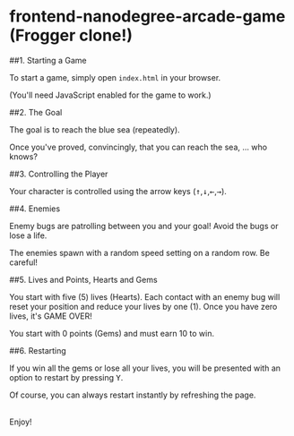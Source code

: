 frontend-nanodegree-arcade-game (Frogger clone!)
===============================

##1. Starting a Game

To start a game, simply open `index.html` in your browser.

(You'll need JavaScript enabled for the game to work.)

##2. The Goal

The goal is to reach the blue sea (repeatedly).

Once you've proved, convincingly, that you can reach the sea, ... who knows?

##3. Controlling the Player

Your character is controlled using the arrow keys (<kbd>&uarr;</kbd>,<kbd>&darr;</kbd>,<kbd>&larr;</kbd>,<kbd>&rarr;</kbd>).

##4. Enemies

Enemy bugs are patrolling between you and your goal! Avoid the bugs or lose a life.

The enemies spawn with a random speed setting on a random row. Be careful!

##5. Lives and Points, Hearts and Gems

You start with five (5) lives (Hearts). Each contact with an enemy bug will reset your position and reduce your lives by one (1). Once you have zero lives, it's GAME OVER!

You start with 0 points (Gems) and must earn 10 to win.

##6. Restarting

If you win all the gems or lose all your lives, you will be presented with an option to restart by pressing <kbd>Y</kbd>.

Of course, you can always restart instantly by refreshing the page.

<br>
Enjoy!
